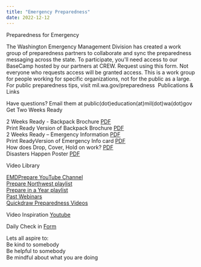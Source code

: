 ```yaml
---
title: "Emergency Preparedness"
date: 2022-12-12
---  
```


  
Preparedness for Emergency

The Washington Emergency Management Division has created a work group of preparedness partners to collaborate and sync the preparedness messaging across the state. To participate, you'll need access to our BaseCamp hosted by our partners at CREW. Request using this form. Not everyone who requests access will be granted access. This is a work group for people working for specific organizations, not for the public as a large. For public preparedness tips, visit mil.wa.gov/preparedness 
Publications & Links

Have questions? Email them at public(dot)education(at)mil(dot)wa(dot)gov  
Get Two Weeks Ready

   2 Weeks Ready - Backpack Brochure [PDF](https://mil.wa.gov/asset/5ba41f68316c1)  
       Print Ready Version of Backpack Brochure [PDF](https://mil.wa.gov/asset/5ba41f576c7ab)  
   2 Weeks Ready – Emergency Information [PDF](https://mil.wa.gov/asset/5ba420ccdcc31)  
       Print ReadyVersion of Emergency Info card [PDF](https://mil.wa.gov/asset/5ba41f583bde6)  
   How does Drop, Cover, Hold on work? [PDF](https://mil.wa.gov/asset/5ba41f58d93ef)  
       Disasters Happen Poster [PDF](https://mil.wa.gov/asset/5ba420cf9adfd)  

Video Library

   [EMDPrepare YouTube Channel](https://www.youtube.com/EMDPrepare)  
   [Prepare Northwest playlist](https://youtube.com/playlist?list=PLaYp9JZofBz2sz0_FbU_QUu-TjlJLSIUG)  
   [Prepare in a Year playlist](https://youtube.com/playlist?list=PLaYp9JZofBz32uWaLwMeDc4EiI8xznEbu)  
   [Past Webinars](https://www.youtube.com/playlist?list=PLaYp9JZofBz3SMkwe18gTq7TeVCz9N06h)  
   [Quickdraw Preparedness Videos](https://youtube.com/playlist?list=PLaYp9JZofBz1eT2-iNezh95YJeOuldXiN)  
   
   
Video Inspiration [Youtube](https://www.youtube.com/watch?v=dtfaccGmCCs)


Daily Check in [Form](https://forms.gle/BRA4EH2sMoZdLPgE8)

Lets all aspire to:  
Be kind to somebody  
Be helpful to somebody  
Be mindful about what you are doing
